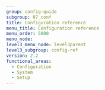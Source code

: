 ```yaml
---
group: config-guide
subgroup: 07_conf
title: Configuration reference
menu_title: Configuration reference
menu_order: 5000
menu_node:
level3_menu_node: level3parent
level3_subgroup: config-ref
version: 2.2
functional_areas:
  - Configuration
  - System
  - Setup
---
```

